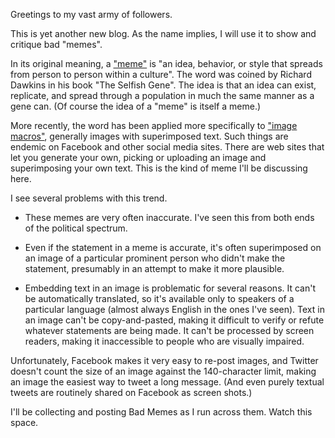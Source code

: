 <!-- Title: First post -->
<!-- URL:   https://bad-memes.blogspot.com/2017/01/first-post.html -->

Greetings to my vast army of followers.

This is yet another new blog.  As the name implies, I will use it to
show and critique bad "memes".

In its original meaning, a ["meme"](https://en.wikipedia.org/wiki/Meme) is "an
idea, behavior, or style that spreads from person to person within
a culture".  The word was coined by Richard Dawkins in his book
"The Selfish Gene".  The idea is that an idea can exist, replicate,
and spread through a population in much the same manner as a gene can.
(Of course the idea of a "meme" is itself a meme.)

More recently, the word has been applied more specifically to
["image macros"](https://en.wikipedia.org/wiki/Image_macro), generally
images with superimposed text.  Such things are endemic on Facebook
and other social media sites.  There are web sites that let you
generate your own, picking or uploading an image and superimposing
your own text.  This is the kind of meme I'll be discussing here.

I see several problems with this trend.

* These memes are very often inaccurate.  I've seen this from both
  ends of the political spectrum.

* Even if the statement in a meme is accurate, it's often superimposed
  on an image of a particular prominent person who didn't make the
  statement, presumably in an attempt to make it more plausible.

* Embedding text in an image is problematic for several reasons.
  It can't be automatically translated, so it's available only to
  speakers of a particular language (almost always English in the ones
  I've seen).  Text in an image can't be copy-and-pasted, making it
  difficult to verify or refute whatever statements are being made.
  It can't be processed by screen readers, making it inaccessible to
  people who are visually impaired.

Unfortunately, Facebook makes it very easy to re-post images, and
Twitter doesn't count the size of an image against the 140-character
limit, making an image the easiest way to tweet a long message.
(And even purely textual tweets are routinely shared on Facebook as
screen shots.)

I'll be collecting and posting Bad Memes as I run across them.
Watch this space.
